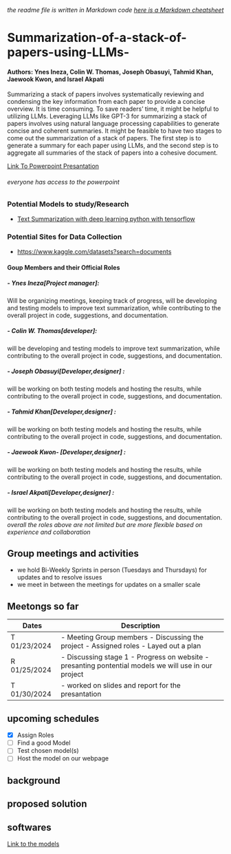 _the readme file is written in Markdown code [here is a Markdown cheatsheet](https://www.markdownguide.org/cheat-sheet/)_


# Summarization-of-a-stack-of-papers-using-LLMs-
#### Authors: Ynes Ineza, Colin W. Thomas, Joseph Obasuyi, Tahmid Khan, Jaewook Kwon, and Israel Akpati
Summarizing a stack of papers involves systematically reviewing and condensing the key information from each paper to provide a concise overview. It is time consuming. To save readers’ time, it might be helpful to utilizing LLMs. Leveraging LLMs like GPT-3 for summarizing a stack of papers involves using natural language processing capabilities to generate concise and coherent summaries. It might be feasible to have two stages to come out the summarization of a stack of papers. The first step is to generate a summary for each paper using LLMs, and the second step is to aggregate all summaries of the stack of papers into a cohesive document. 



[Link To Powerpoint Presantation](https://texastechuniversity-my.sharepoint.com/:p:/g/personal/yineza_ttu_edu/EbyDaIz9wdFJtGlFymcaJAYBAQn18y0naAs5ZXikL_E7Ew?e=vgZdmH)
###### _everyone has access to the powerpoint_

### Potential Models to study/Research
- [Text Summarization with deep learning python with tensorflow](https://medium.com/@YasinShafiei/text-summarization-with-deep-learning-python-with-tensorflow-d0f3e329c3d2)

### Potential Sites for Data Collection
- https://www.kaggle.com/datasets?search=documents

#### Goup Members and their Official Roles
##### -  Ynes Ineza[Project manager]:
   Will be organizing meetings, keeping track of progress, will be developing and testing models to improve text summarization, while contributing to the overall project in code, suggestions, and documentation.
##### - Colin W. Thomas[developer]: 
will be developing and testing models to improve text summarization, while contributing to the overall project in code, suggestions, and documentation.
##### - Joseph Obasuyi[Developer,designer] : 
will be working on both testing models and hosting the results, while contributing to the overall project in code, suggestions, and documentation.
##### - Tahmid Khan[Developer,designer] : 
will be working on both testing models and hosting the results, while contributing to the overall project in code, suggestions, and documentation.
##### - Jaewook Kwon- [Developer,designer] :
will be working on both testing models and hosting the results, while contributing to the overall project in code, suggestions, and documentation.
##### - Israel Akpati[Developer,designer] :  
will be working on both testing models and hosting the results, while contributing to the overall project in code, suggestions, and documentation.
_overall the roles above are not limited but are more flexible based on experience and collaboration_

## Group meetings and activities
- we hold Bi-Weekly Sprints in person (Tuesdays and Thursdays) for updates and to resolve issues
- we meet in between the meetings for updates on a smaller scale
## Meetongs so far
| Dates | Description |
| ----------- | ----------- |
| T 01/23/2024 | - Meeting Group members - Discussing the project - Assigned roles - Layed out a plan|
| R 01/25/2024 | - Discussing stage 1 - Progress on website - presanting pontential models we will use in our project |
| T 01/30/2024 | - worked on slides and report for the presantation

## upcoming schedules
- [x] Assign Roles
- [ ] Find a good Model
- [ ] Test chosen model(s)
- [ ] Host the model on our webpage

## background
## proposed solution
## softwares
[Link to the models](google.com)
